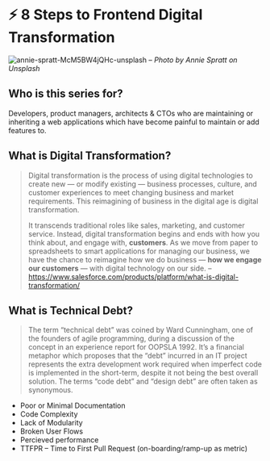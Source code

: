 # ⚡️ 8 Steps to Frontend Digital Transformation

![annie-spratt-McM5BW4jQHc-unsplash](https://user-images.githubusercontent.com/6473103/84065071-559a2300-a989-11ea-9905-540c16eeb465.jpg)
– _Photo by Annie Spratt on Unsplash_

## Who is this series for?

Developers, product managers, architects & CTOs who are maintaining or inheriting a web applications which have become painful to maintain or add features to.

## What is Digital Transformation?

> Digital transformation is the process of using digital technologies to create new — or modify existing — business processes, culture, and customer experiences to meet changing business and market requirements. This reimagining of business in the digital age is digital transformation.
>
> It transcends traditional roles like sales, marketing, and customer service. Instead, digital transformation begins and ends with how you think about, and engage with, **customers**.  As we move from paper to spreadsheets to smart applications for managing our business, we have the chance to reimagine how we do business — **how we engage our customers** — with digital technology on our side. – https://www.salesforce.com/products/platform/what-is-digital-transformation/

## What is Technical Debt?

> The term “technical debt” was coined by Ward Cunningham, one of the founders of agile programming, during a discussion of the concept in an experience report for OOPSLA 1992. It’s a financial metaphor which proposes that the “debt” incurred in an IT project represents the extra development work required when imperfect code is implemented in the short-term, despite it not being the best overall solution. The terms “code debt” and “design debt” are often taken as synonymous.

* Poor or Minimal Documentation
* Code Complexity
* Lack of Modularity
* Broken User Flows
* Percieved performance
* TTFPR – Time to First Pull Request (on-boarding/ramp-up as metric)
